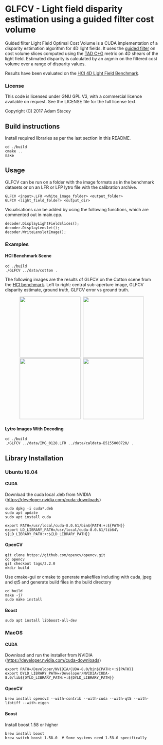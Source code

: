 # GLFCV - Light field disparity estimation using a guided filter cost volume

Guided filter Light Field Optimal Cost Volume is a CUDA implementation of a disparity estimation algorithm for 4D light fields.
It uses the [guided filter](http://kaiminghe.com/eccv10/) on cost volume slices computed using the [TAD C+G](http://www.sciencedirect.com/science/article/pii/S1077314213000143) metric on 4D shears of the light field.  Estimated disparity is calculated by an argmin on the filtered cost volume over a range of disparity values.

Results have been evaluated on the [HCI 4D Light Field Benchmark](http://hci-lightfield.iwr.uni-heidelberg.de/about).

### License
This code is licensed under GNU GPL V3, with a commercial licence available on request.
See the LICENSE file for the full license text.

Copyright (C) 2017 Adam Stacey



## Build instructions

Install required libraries as per the last section in this README.

```
cd ./build
cmake ..
make
```

## Usage

GLFCV can be run on a folder with the image formats as in the benchmark datasets
or on an LFR or LFP lytro file with the calibration archive.
```
GLFCV <input>.LFR <white_image_folder> <output_folder>
GLFCV <light_field_folder> <output_dir>
```

Visualisations can be added by using the following functions, which are commented out in main.cpp.
```
decoder.DisplayLightFieldSlices();
decoder.DisplayLenslet();
decoder.WriteLensletImage();
```

### Examples
#### HCI Benchmark Scene
```
cd ./build
./GLFCV ../data/cotton .
```
The following images are the results of GLFCV on the Cotton scene from the [HCI benchmark](http://hci-lightfield.iwr.uni-heidelberg.de/about).
Left to right: central sub-aperture image, GLFCV disparity estimate, ground truth, GLFCV error vs ground truth.
<div align="center">
<kbd>
<img src="/../screenshots/screenshots/cotton-image.png?raw=true" width="200">
<img src="/../screenshots/screenshots/cotton-GLFCV-res.png?raw=true" width="200">
<img src="/../screenshots/screenshots/cotton-gt.png?raw=true" width="200">
<img src="/../screenshots/screenshots/cotton-error.png?raw=true" width="200">
</kbd>
</div>


#### Lytro Images With Decoding
```
cd ./build
./GLFCV ../data/IMG_0128.LFR ../data/caldata-B5155000720/ .
```


## Library Installation

### Ubuntu 16.04

#### CUDA
Download the cuda local .deb from NVIDIA (https://developer.nvidia.com/cuda-downloads)
```
sudo dpkg -i cuda*.deb
sudo apt update
sudo apt install cuda

export PATH=/usr/local/cuda-8.0.61/bin${PATH:+:${PATH}}
export LD_LIBRARY_PATH=/usr/local/cuda-8.0.61/lib64\ ${LD_LIBRARY_PATH:+:${LD_LIBRARY_PATH}}
```

#### OpenCV
```
git clone https://github.com/opencv/opencv.git
cd opencv
git checkout tags/3.2.0
mkdir build
```
Use cmake-gui or cmake to generate makefiles including with cuda, jpeg and qt5 and generate build files in the build directory
```
cd build
make -j7
sudo make install
```

#### Boost
```
sudo apt install libboost-all-dev
```

### MacOS

#### CUDA
Download and run the installer from NVIDIA (https://developer.nvidia.com/cuda-downloads)
```
export PATH=/Developer/NVIDIA/CUDA-8.0/bin${PATH:+:${PATH}}
export DYLD_LIBRARY_PATH=/Developer/NVIDIA/CUDA-8.0/lib${DYLD_LIBRARY_PATH:+:${DYLD_LIBRARY_PATH}}
```

#### OpenCV
```
brew install opencv3 --with-contrib --with-cuda --with-qt5 --with-libtiff --with-eigen
```

#### Boost
Install boost 1.58 or higher
```
brew install boost
brew switch boost 1.58.0  # Some systems need 1.58.0 specifically
```
